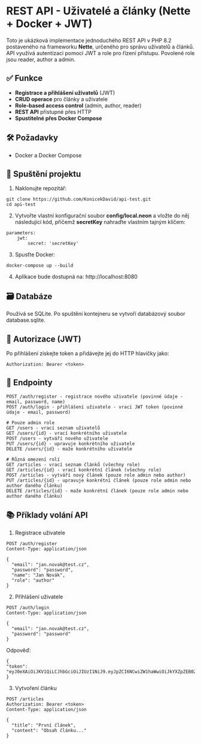 # REST API - Uživatelé a články (Nette + Docker + JWT)

Toto je ukázková implementace jednoduchého REST API v PHP 8.2 postaveného na frameworku **Nette**, určeného pro správu uživatelů a článků. API využívá autentizaci pomocí JWT a role pro řízení přístupu. Povolené role jsou reader, author a admin.

## ✅ Funkce

- **Registrace a přihlášení uživatelů** (JWT)
- **CRUD operace** pro články a uživatele
- **Role-based access control** (admin, author, reader)
- **REST API** přístupné přes HTTP
- **Spustitelné přes Docker Compose**

[//]: # (- **Testy** pomocí Nette Tester)

## 🛠 Požadavky

- Docker a Docker Compose

## 🚀 Spuštění projektu

1. Naklonujte repozitář:

```
git clone https://github.com/KonicekDavid/api-test.git
cd api-test
```
2. Vytvořte vlastní konfigurační soubor **config/local.neon** a vložte do něj následující kód, přičemž **secretKey** nahraďte vlastním tajným klíčem:

```
parameters:
    jwt:
        secret: 'secretKey'
```

3. Spusťte Docker:
```
docker-compose up --build
```
4. Aplikace bude dostupná na: http://localhost:8080

## 🗃 Databáze
Používá se SQLite. Po spuštění kontejneru se vytvoří databázový soubor database.sqlite.

## 🔑 Autorizace (JWT)
Po přihlášení získejte token a přidávejte jej do HTTP hlavičky jako:
```
Authorization: Bearer <token>
```

## 📍 Endpointy
```
POST /auth/register - registrace nového uživatele (povinné údaje - email, password, name)
POST /auth/login - přihlášení uživatele - vrací JWT token (povinné údaje - email, password)

# Pouze admin role
GET /users - vrací seznam uživatelů
GET /users/{id} - vrací konkrétního uživatele
POST /users - vytváří nového uživatele
PUT /users/{id} - upravuje konkrétního uživatele
DELETE /users/{id} - maže konkrétního uživatele

# Různá omezení rolí
GET /articles - vrací seznam článků (všechny role)
GET /articles/{id} - vrací konkrétní článek (všechny role)
POST /articles - vytváří nový článek (pouze role admin nebo author)
PUT /articles/{id} - upravuje konkrétní článek (pouze role admin nebo author daného článku)
DELETE /articles/{id} - maže konkrétní článek (pouze role admin nebo author daného článku)
```

## 📚 Příklady volání API
1. Registrace uživatele
```
POST /auth/register
Content-Type: application/json

{
  "email": "jan.novak@test.cz",
  "password": "password",
  "name": "Jan Novák",
  "role": "author"
}
```
2. Přihlášení uživatele
```
POST /auth/login
Content-Type: application/json

{
  "email": "jan.novak@test.cz",
  "password": "password"
}
```
Odpověď:
```
{
"token": "eyJ0eXAiOiJKV1QiLCJhbGciOiJIUzI1NiJ9.eyJpZCI6NCwiZW1haWwiOiJkYXZpZEB0ZXN0aWlpaWsuY3oiLCJyb2xlIjoicmVhZGVyIiwiZXhwIjoxNzQ1NTI2Nzg2fQ.jAfxzcynsFi4k3GH6Bg6tGk_uzxEppVv6eMqSSJjucg"
}
```
3. Vytvoření článku
```
POST /articles
Authorization: Bearer <token>
Content-Type: application/json

{
  "title": "První článek",
  "content": "Obsah článku..."
}
```